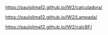 https://paulolima12.github.io/IW2/calculadora/

https://paulolima12.github.io/IW2/Lampada/

https://paulolima12.github.io/IW2/calcBF/
